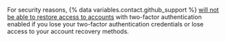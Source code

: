For security reasons, {% data variables.contact.github_support %} [will not be able to restore access to accounts](/free-pro-team@latest/site-policy/other-site-policies/github-account-recovery-policy) with two-factor authentication enabled if you lose your two-factor authentication credentials or lose access to your account recovery methods.
